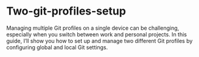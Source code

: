 # Two-git-profiles-setup
Managing multiple Git profiles on a single device can be challenging, especially when you switch between work and personal projects. In this guide, I’ll show you how to set up and manage two different Git profiles by configuring global and local Git settings.
